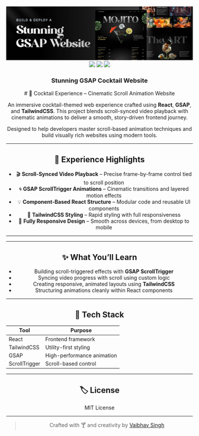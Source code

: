 <div align="center">
  <br />
    <a href="https://www.youtube.com/watch?v=AW1yfBKRMKc" target="_blank">
      <img src="public/readme/hero.png" alt="Project Banner">
    </a>
  <br />

   <div>
    <img src="https://img.shields.io/badge/-React-blue?style=for-the-badge&logo=react&logoColor=white" />
    <img src="https://img.shields.io/badge/-GSAP-88CE02?style=for-the-badge&logo=greensock&logoColor=white" />
    <img src="https://img.shields.io/badge/-Tailwind_CSS-38B2AC?style=for-the-badge&logo=tailwind-css&logoColor=white" />
  </div>

  <h3 align="center">Stunning GSAP Cocktail Website</h3>
# 🍹 Cocktail Experience – Cinematic Scroll Animation Website

An immersive cocktail-themed web experience crafted using **React**, **GSAP**, and **TailwindCSS**. This project blends scroll-synced video playback with cinematic animations to deliver a smooth, story-driven frontend journey.

Designed to help developers master scroll-based animation techniques and build visually rich websites using modern tools.

---

## 🎥 Experience Highlights

- 🎬 **Scroll-Synced Video Playback** – Precise frame-by-frame control tied to scroll position  
- 🌀 **GSAP ScrollTrigger Animations** – Cinematic transitions and layered motion effects  
- 💡 **Component-Based React Structure** – Modular code and reusable UI components  
- 💨 **TailwindCSS Styling** – Rapid styling with full responsiveness  
- 📱 **Fully Responsive Design** – Smooth across devices, from desktop to mobile  

---


---

## ✨ What You’ll Learn

- Building scroll-triggered effects with **GSAP ScrollTrigger**
- Syncing video progress with scroll using custom logic
- Creating responsive, animated layouts using **TailwindCSS**
- Structuring animations cleanly within React components

---

## 🧠 Tech Stack

| Tool        | Purpose                    |
|-------------|----------------------------|
| React       | Frontend framework         |
| TailwindCSS | Utility-first styling      |
| GSAP        | High-performance animation |
| ScrollTrigger | Scroll-based control     |

---

## 🏷️ License

MIT License

---

> Crafted with 🍸 and creativity by [Vaibhav Singh](https://github.com/VaibhavDA893)

   


